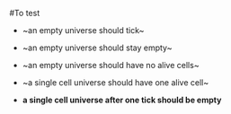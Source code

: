 #To test


- ~an empty universe should tick~
- ~an empty universe should stay empty~
- ~an empty universe should have no alive cells~

- ~a single cell universe should have one alive cell~
- **a single cell universe after one tick should be empty**